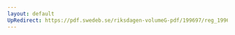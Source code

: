 ```yaml
---
layout: default
UpRedirect: https://pdf.swedeb.se/riksdagen-volumeG-pdf/199697/reg_199697/reg_199697_0179.pdf
---
```

